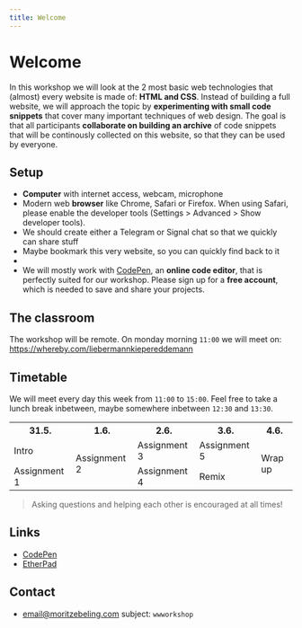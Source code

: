 ```yaml
---
title: Welcome
---
```


# Welcome

In this workshop we will look at the 2 most basic web technologies that (almost) every website is made of: **HTML and CSS**. Instead of building a full website, we will approach the topic by **experimenting with small code snippets** that cover many important techniques of web design.
The goal is that all participants **collaborate on building an archive** of code snippets that will be continously collected on this website, so that they can be used by everyone.

## Setup
- **Computer** with internet access, webcam, microphone
- Modern web **browser** like Chrome, Safari or Firefox. When using Safari, please enable the developer tools (Settings > Advanced > Show developer tools).
- We should create either a Telegram or Signal chat so that we quickly can share stuff
- Maybe bookmark this very website, so you can quickly find back to it
-
- We will mostly work with [CodePen](https://codepen.io), an **online code editor**, that is perfectly suited for our workshop. Please sign up for a **free account**, which is needed to save and share your projects.


## The classroom
The workshop will be remote. On monday morning `11:00` we will meet on:
https://whereby.com/liebermannkiepereddemann

## Timetable
We will meet every day this week from `11:00` to `15:00`. Feel free to take a lunch break inbetween, maybe somewhere inbetween `12:30` and `13:30`.

<table>
    <tr class="mono">
        <th>31.5.</th>
        <th>1.6.</th>
        <th>2.6.</th>
        <th>3.6.</th>
        <th>4.6.</th>
    </tr>
    <tr>
        <td>Intro</td>
        <td rowspan="2">Assignment 2</td>
        <td>Assignment 3</td>
        <td>Assignment 5</td>
        <td rowspan="2">Wrap up</td>
    </tr>
    <tr>
        <td>Assignment 1</td>
        <td>Assignment 4</td>
        <td>Remix</td>
    </tr>
</table>

> Asking questions and helping each other is encouraged at all times!

## Links
- [CodePen](https://codepen.io)
- [EtherPad](https://pad.hfbk.net/WWWORKSHOP)

## Contact
- email@moritzebeling.com subject: `wwworkshop`
